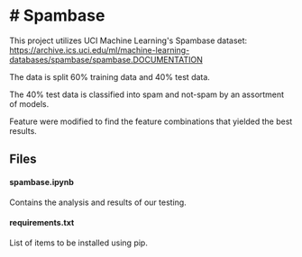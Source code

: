 # # Spambase

This project utilizes UCI Machine Learning's Spambase dataset:
https://archive.ics.uci.edu/ml/machine-learning-databases/spambase/spambase.DOCUMENTATION

The data is split 60% training data and 40% test data.

The 40% test data is classified into spam and not-spam by an assortment of models.  

Feature were modified to find the feature combinations that yielded the best results.  

## Files

#### spambase.ipynb
Contains the analysis and results of our testing.  

#### requirements.txt
List of items to be installed using pip.
